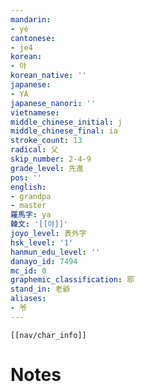 ```yaml
---
mandarin:
- yé
cantonese:
- je4
korean:
- 야
korean_native: ''
japanese:
- YA
japanese_nanori: ''
vietnamese:
middle_chinese_initial: j
middle_chinese_final: ia
stroke_count: 13
radical: 父
skip_number: 2-4-9
grade_level: 先進
pos: ''
english:
- grandpa
- master
羅馬字: ya
韓文: '[[야]]'
joyo_level: 表外字
hsk_level: '1'
hanmun_edu_level: ''
danayo_id: 7494
mc_id: 0
graphemic_classification: 耶
stand_in: 老爺
aliases:
- 爷
---
```

```meta-bind-embed
[[nav/char_info]]
```

# Notes
